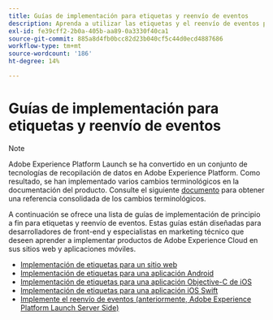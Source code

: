 ```yaml
---
title: Guías de implementación para etiquetas y reenvío de eventos
description: Aprenda a utilizar las etiquetas y el reenvío de eventos para implementar productos de Adobe Experience Cloud en sus sitios web y aplicaciones móviles.
exl-id: fe39cff2-2b0a-405b-aa89-0a3330f40ca1
source-git-commit: 885a8d4fb0bcc82d23b040cf5c44d0ecd4887686
workflow-type: tm+mt
source-wordcount: '186'
ht-degree: 14%

---
```


# Guías de implementación para etiquetas y reenvío de eventos

>[!NOTE]
>
>Adobe Experience Platform Launch se ha convertido en un conjunto de tecnologías de recopilación de datos en Adobe Experience Platform. Como resultado, se han implementado varios cambios terminológicos en la documentación del producto. Consulte el siguiente [documento](../term-updates.md) para obtener una referencia consolidada de los cambios terminológicos.

A continuación se ofrece una lista de guías de implementación de principio a fin para etiquetas y reenvío de eventos. Estas guías están diseñadas para desarrolladores de front-end y especialistas en marketing técnico que deseen aprender a implementar productos de Adobe Experience Cloud en sus sitios web y aplicaciones móviles.

* [Implementación de etiquetas para un sitio web](https://experienceleague.adobe.com/docs/platform-learn/implement-in-websites/overview.html)
* [Implementación de etiquetas para una aplicación Android](https://experienceleague.adobe.com/docs/platform-learn/implement-in-mobile-android-apps/overview.html)
* [Implementación de etiquetas para una aplicación Objective-C de iOS](https://experienceleague.adobe.com/docs/platform-learn/implement-in-mobile-ios-objective-c-apps/overview.html)
* [Implementación de etiquetas para una aplicación iOS Swift](https://experienceleague.adobe.com/docs/platform-learn/implement-in-mobile-ios-swift-apps/overview.html)
* [Implemente el reenvío de eventos (anteriormente, Adobe Experience Platform Launch Server Side)](https://experienceleague.adobe.com/docs/platform-learn/data-collection/event-forwarding/overview.html)
